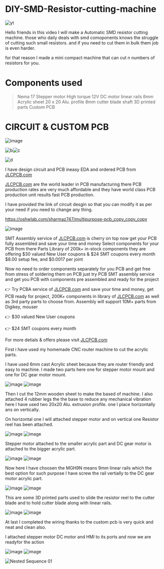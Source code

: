 # DIY-SMD-Resistor-cutting-machine

![yt](https://user-images.githubusercontent.com/19898602/172761463-f377ba89-3a4f-4990-a336-672c4392723e.png)



Hello friends in this video I will make a Automatic SMD resistor cutting machine.
those who daily deals with smd comoponents knows the struggle of cutting such small resistors.
and if you need to cut them in bulk them job is even harder.

for that reason I made a mini compact machine that can cut n numbers of resistors for you.


# Components used

> Nema 17 Stepper motor
> High torque 12V DC motor
> linear rails
> 6mm Acrylic sheet
> 20 x 20 Alu. profile
> 8mm cutter blade
> shaft 
> 3D printed parts
> Custom PCB

# CIRCUIT & CUSTOM PCB


![image](https://user-images.githubusercontent.com/19898602/172763367-df5d7602-8237-401e-827b-db75f10aa6b9.png)


![b](https://user-images.githubusercontent.com/19898602/164375961-2278b4e2-0209-49fa-a1ea-0588c8e57c32.JPG)![c](https://user-images.githubusercontent.com/19898602/164375975-362c836c-359e-436e-a462-8bcb1155d997.JPG)

![d](https://user-images.githubusercontent.com/19898602/164376092-7663a81f-8dc3-4922-9d52-6a5f5c74cd94.JPG)


I have design circuit and PCB ineasy EDA and ordered PCB from [JLCPCB.com](https://jlcpcb.com/IAT)




[JLCPCB.com](https://jlcpcb.com/IAT) are the world leader in PCB manufacturing there PCB production rates are very much affordable and they have world class PCB production unit results fast PCB production.

I have provided the link of circuit desgin so that you can modify it as per your need if you need to change any thing.

https://oshwlab.com/sharmaz747/multipurpose-pcb_copy_copy_copy


![image](https://user-images.githubusercontent.com/19898602/159014034-3c9a50c3-61c3-40d2-836d-9cadc2317d33.png)


SMT Assembly service of [JLCPCB.com](https://jlcpcb.com/IAT) is cherry on top now get your PCB fully assembled and save your time and money
Select components for your PCB from there Parts Library of 200k+ in-stock components
they are offering $30 valued New User coupons  & $24 SMT coupons every month
$8.00 setup fee, and $0.0017  per joint

Now no need to order components separately for you PCB and get free from stress of soldering them on PCB just try PCB SMT assembly service and get you PCB with components pre assembled and ready for the project


👉 Try PCBA service of [JLCPCB.com](https://jlcpcb.com/IAT) and save your time and money, get PCB ready for project, 200K+ components in library of [JLCPCB.com](https://jlcpcb.com/IAT) as well as 3rd party         parts to choose from. 
    Assembly will support 10M+ parts from Digikey, mouser
    
👉 $30 valued New User coupons 

👉 $24 SMT coupons every month


For more detials & offers please visit [JLCPCB.com](https://jlcpcb.com/IAT)


First i have used my homemade CNC router machine to cut the acrylic parts.

I have used 6mm cast Acrylic sheet because they are router friendly and easy to machine.
I made two parts here one for stepper motor mount and one for DC gear motor mount.


![image](https://user-images.githubusercontent.com/19898602/172765383-cd5cb286-90a3-4c5e-a811-6030ec3b768b.png)
![image](https://user-images.githubusercontent.com/19898602/172763600-67301825-21bb-42f2-b6a9-bea11f2c9672.png)



Then I cut the 12mm wooden sheet to make the based of machine. I also attached 4 rubber legs the the base to reduce any mechanical vibration
here I have used two 20x20 Alu. extrusion profile. one I place horizontally ans on vertically.

On horizontal one I will attached stepper motor and on vertical one Resistor reel has been attached.


![image](https://user-images.githubusercontent.com/19898602/172765748-9068fd5a-922c-4f21-9b18-2e4a686d6228.png)
![image](https://user-images.githubusercontent.com/19898602/172765809-47d5513a-9de7-42fc-b04c-3d93bacf2aae.png)



Stepper motor attached to the smaller acrylic part and DC gear motor is attached to the bigger acrylic part.



![image](https://user-images.githubusercontent.com/19898602/172766276-56b4d0fb-b1c3-4e3e-bba3-19f5d9f832b7.png)
![image](https://user-images.githubusercontent.com/19898602/172766303-649f94d1-68f5-498a-9fcc-1c4fd7436e47.png)



Now here I have choosen the MGH9N means 9mm linear rails which the best option for such purpose
I have screw the rail vertially to the DC gear motor acrylic part.



![image](https://user-images.githubusercontent.com/19898602/172766579-ae1e7cea-6fed-419e-b244-4309485cde7d.png)
![image](https://user-images.githubusercontent.com/19898602/172766635-1f0a5a8b-d815-459c-bcf9-53c62d4597d2.png)


This are some 3D printed parts used to slide the resistor reel to the cutter blade and to hold cutter blade along with linear rails.


![image](https://user-images.githubusercontent.com/19898602/172766952-55d00508-e6db-4c95-8aa7-db1690ae15b3.png)
![image](https://user-images.githubusercontent.com/19898602/172767052-c4828912-fe0e-4417-96bb-07af3d0f2bc4.png)







At last I completed the wiring thanks to the custom pcb is very quick and neat and clean also.

I attached stepper motor DC motor and HMI to its ports and now we are readyfor the action


![image](https://user-images.githubusercontent.com/19898602/172767594-5b45ab6c-a19a-42ca-abf1-b0c4b87a2db5.png)
![image](https://user-images.githubusercontent.com/19898602/172767676-7bdb7f6c-f4d0-46f1-9471-fc477a4ff4ca.png)





![Nested Sequence 01](https://user-images.githubusercontent.com/19898602/172768076-7550b09b-9fdb-4795-9ec8-8a9cbe500523.gif)





























